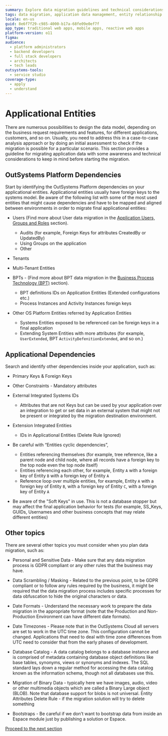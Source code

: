 ```yaml
---
summary: Explore data migration guidelines and technical considerations for OutSystems 11 (O11) platform dependencies and applicational entities.
tags: data migration, application data management, entity relationship mapping, environment alignment
locale: en-us
guid: 8e6f7f29-c985-4000-b17a-68fe09e0ef7f
app_type: traditional web apps, mobile apps, reactive web apps
platform-version: o11
figma:
audience:
  - platform administrators
  - backend developers
  - full stack developers
  - architects
  - tech leads
outsystems-tools:
  - service studio
coverage-type:
  - apply
  - understand
---
```


# Applicational Entities

There are numerous possibilities to design the data model, depending on the business request requirements and features, for different applications, customers, and so on.
Usually, you need to address this in a case-to-case analysis approach or by doing an initial assessment to check if the migration is possible for a particular scenario.
This section provides a guideline for migrating application data with some awareness and technical considerations to keep in mind before starting the migration.

## OutSystems Platform Dependencies

Start by identifying the OutSystems Platform dependencies on your applicational entities.
Applicational entities usually have foreign keys to the systems model. Be aware of the following list with some of the most used entities that might cause dependencies and have to be mapped and aligned between environments in order to migrate final applicational entities:

* Users (Find more about User data migration in the [Application Users, Groups and Roles](05-application-users-groups-roles.md) section).
    * Audits (for example, Foreign Keys for attributes CreatedBy or UpdatedBy)
    * Using Groups on the application
    * Other

* Tenants

* Multi-Tenant Entities

* BPTs - (Find more about BPT data migration in the [Business Process Technology (BPT)](07-business-process-technology-bpt.md) section).
    * BPT definitions IDs on Application Entities (Extended configurations etc.)
    * Process Instances and Activity Instances foreign keys

* Other OS Platform Entities referred by Application Entities
    * Systems Entities exposed to be referenced can be foreign keys in a final application
    * Extending System Entities with more attributes (for example, ``UserExtended``, BPT ``ActivityDefenitionExtended``, and so on.)

## Applicational Dependencies

Search and identify other dependencies inside your application, such as:

* Primary Keys & Foreign Keys

* Other Constraints - Mandatory attributes

* External Integrated Systems IDs
    * Attributes that are not Keys but can be used by your application over an integration to get or set data in an external system that might not be present or integrated by the migration destination environment.

* Extension Integrated Entities
    * IDs in Applicational Entities (Delete Rule Ignored)

* Be careful with “Entities cyclic dependencies”,
    * Entities referencing themselves (for example, tree reference, like a parent node and child node, where all records have a foreign key to the top node even the top node itself)
    * Entities referencing each other, for example, Entity ``A`` with a foreign key of Entity ``B`` with a foreign key of Entity ``A``
    * Reference loop over multiple entities, for example, Entity ``A`` with a foreign key of Entity ``B``, with a foreign key of Entity ``C``, with a foreign key of Entity ``A``

* Be aware of the "Soft Keys" in use. This is not a database stopper but may affect the final application behavior for tests (for example, SS_Keys, GUIDs, Usernames and other business concepts that may relate different entities)

## Other topics

There are several other topics you must consider when you plan data migration, such as:

* Personal and Sensitive Data - Make sure that any data migration process is GDPR compliant or any other rules that the business may have.

* Data Scrambling / Masking - Related to the previous point, to be GDPR compliant or to follow any rules required by the business, it might be required that the data migration process includes specific processes for data obfuscation to hide the original characters or data.

* Date Formats - Understand the necessary work to prepare the data migration in the appropriate format (note that the Production and Non-Production Environment can have different date formats).

* Date Timezones - Please note that in the OutSystems Cloud all servers are set to work in the UTC time zone. This configuration cannot be changed. Applications that need to deal with time zone differences from UTC need to consider that from the early phases of development.

* Database Catalog - A data catalog belongs to a database instance and is comprised of metadata containing database object definitions like base tables, synonyms, views or synonyms and indexes. The SQL standard lays down a regular method for accessing the data catalog known as the information schema, though not all databases use this.

* Migration of Binary Data - typically here we have images, audio, video or other multimedia objects which are called a Binary Large object (BLOB). Note that database support for blobs is not universal.
Entity Attributes Delete Rule - if the migration solution will try to delete something

* Bootstraps - Be careful if we don’t want to bootstrap data from inside an Espace module just by publishing a solution or Espace.

[Proceed to the next section](05-application-users-groups-roles.md)
